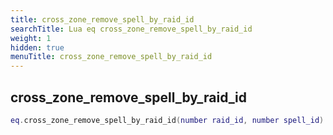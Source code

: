 ```yaml
---
title: cross_zone_remove_spell_by_raid_id
searchTitle: Lua eq cross_zone_remove_spell_by_raid_id
weight: 1
hidden: true
menuTitle: cross_zone_remove_spell_by_raid_id
---
```

## cross_zone_remove_spell_by_raid_id
```lua
eq.cross_zone_remove_spell_by_raid_id(number raid_id, number spell_id) -- void
```